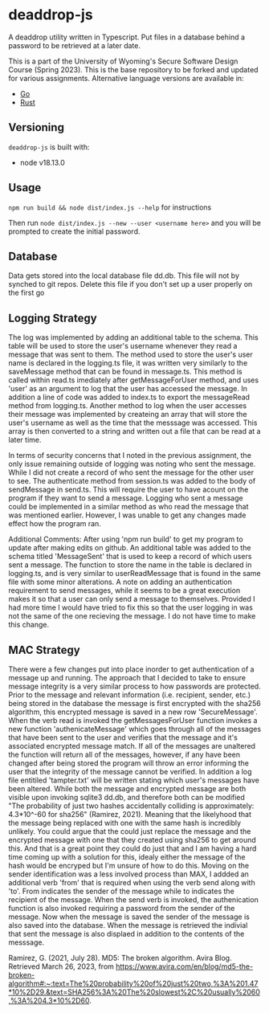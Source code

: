 #  deaddrop-js

A deaddrop utility written in Typescript. Put files in a database behind a password to be retrieved at a later date.

This is a part of the University of Wyoming's Secure Software Design Course (Spring 2023). This is the base repository to be forked and updated for various assignments. Alternative language versions are available in:
- [Go](https://github.com/andey-robins/deaddrop-go)
- [Rust](https://github.com/andey-robins/deaddrop-rs)

## Versioning

`deaddrop-js` is built with:
- node v18.13.0

## Usage

`npm run build && node dist/index.js --help` for instructions

Then run `node dist/index.js --new --user <username here>` and you will be prompted to create the initial password.

## Database

Data gets stored into the local database file dd.db. This file will not by synched to git repos. Delete this file if you don't set up a user properly on the first go

## Logging Strategy
The log was implemented by adding an additional table to the schema. This table will be used to store the user's username whenever they read a message that was sent to them. The method used to store the user's user name is declared in the logging.ts file, it was written very similarly to the saveMessage method that can be found in message.ts. This method is called within read.ts imediately after getMessageForUser method, and uses 'user' as an argument to log that the user has accessed the message. In addition a line of code was added to index.ts to export the messageRead method from logging.ts. Another method to log when the user accesses their message was implemented by createing an array that will store the user's username as well as the time that the messsage was accessed. This array is then converted to a string and written out a file that can be read at a later time.

In terms of security concerns that I noted in the previous assignment, the only issue remaining outside of logging was noting who sent the message. While I did not create a record of who sent the message for the other user to see. The authenticate method from session.ts was added to the body of sendMessage in send.ts. This will require the user to have acount on the program if they want to send a message. Logging who sent a message could be implemented in a similar method as who read the message that was mentioned earlier. However, I was unable to get any changes made effect how the program ran.

Additional Comments: 
After using 'npm run build' to get my program to update after making edits on github. An additional table was added to the schema titled 'MessageSent' that is used to keep a record of which users sent a message. The function to store the name in the table is declared in logging.ts, and is very similar to userReadMessage that is found in the same file with some minor alterations. A note on adding an authentication requirement to send messages, while it seems to be a great execution makes it so that a user can only send a message to themselves. Provided I had more time I would have tried to fix this so that the user logging in was not the same of the one recieving the message. I do not have time to make this change.


## MAC Strategy
There were a few changes put into place inorder to get authentication of a message up and running. The approach that I decided to take to ensure message integrity is a very similar process to how passwords are protected. Prior to the message and relevant information (i.e. recipient, sender, etc.) being stored in the database the message is first encrypted with the sha256 algorithm, this encrypted message is saved in a new row 'SecureMessage'. When the verb read is invoked the getMessagesForUser function invokes a new function 'authenicateMessage' which goes through all of the messages that have been sent to the user and verifies that the message and it's associated encrypted message match. If all of the messages are unaltered the function will return all of the messages, however, if any have been changed after being stored the program will throw an error informing the user that the integrity of the message cannot be verified. In addition a log file entitiled 'tampter.txt' will be written stating which user's messages have been altered. While both the message and encrypted message are both visible upon invoking sqlite3 dd.db, and therefore both can be modified "The probability of just two hashes accidentally colliding is approximately: 4.3*10^-60 for sha256" (Ramirez, 2021). Meaning that the likelyhood that the message being replaced with one with the same hash is incredibly unlikely. You could argue that the could just replace the message and the encrypted message with one that they created using sha256 to get around this. And that is a great point they could do just that and I am having a hard time coming up with a solution for this, idealy either the message of the hash would be encryped but I'm unsure of how to do this. Moving on the sender identification was a less involved process than MAX, I addded an additional verb 'from' that is required when using the verb send along with 'to'. From indicates the sender of the message while to indicates the recipient of the message. When the send verb is invoked, the authenication function is also invoked requiring a password from the sender of the message. Now when the message is saved the sender of the message is also saved into the database. When the message is retrieved the indivial that sent the message is also displaed in addition to the contents of the messsage.

​Ramirez, G. (2021, July 28). MD5: The broken algorithm. Avira Blog. Retrieved March 26, 2023, from https://www.avira.com/en/blog/md5-the-broken-algorithm#:~:text=The%20probability%20of%20just%20two,%3A%201.47*10%2D29.&text=SHA256%3A%20The%20slowest%2C%20usually%2060,%3A%204.3*10%2D60.
